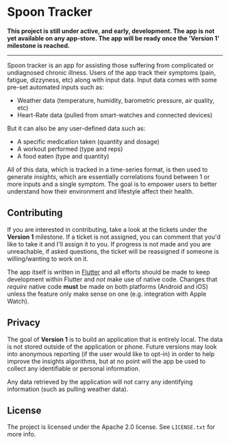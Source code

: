 # Spoon Tracker

__This project is still under active, and early, development. The app is not yet available on
any app-store. The app will be ready once the 'Version 1' milestone is reached.__

---

Spoon tracker is an app for assisting those suffering from complicated or undiagnosed chronic
illness. Users of the app track their symptoms (pain, fatigue, dizzyness, etc) along with input
data. Input data comes with some pre-set automated inputs such as:

  - Weather data (temperature, humidity, barometric pressure, air quality, etc)
  - Heart-Rate data (pulled from smart-watches and connected devices)

But it can also be any user-defined data such as:

  - A specific medication taken (quantity and dosage)
  - A workout performed (type and reps)
  - A food eaten (type and quantity)

All of this data, which is tracked in a time-series format, is then used to generate _insights_,
which are essentially correlations found between 1 or more inputs and a single symptom. The goal
is to empower users to better understand how their environment and lifestyle affect their
health. 

## Contributing

If you are interested in contributing, take a look at the tickets under the __Version 1__ milestone.
If a ticket is not assigned, you can comment that you'd like to take it and I'll assign it to you.
If progress is not made and you are unreachable, if asked questions, the ticket will be reassigned
if someone is willing/wanting to work on it.

The app itself is written in [Flutter][flutter] and all efforts should be made to keep development
within Flutter and _not_ make use of native code. Changes that _require_ native code __must__ be made
on both platforms (Android and iOS) unless the feature only make sense on one (e.g. integration with
Apple Watch).

## Privacy

The goal of __Version 1__ is to build an application that is entirely local. The data is not stored
outside of the application or phone. Future versions may look into anonymous reporting (if the user
would like to opt-in) in order to help improve the insights algorithms, but at no point will the app
be used to collect any identifiable or personal information. 

Any data retrieved by the application will not carry any identifying information (such as pulling
weather data). 


## License

The project is licensed under the Apache 2.0 license. See `LICENSE.txt` for more info.



  [flutter]: https://flutter.io/
